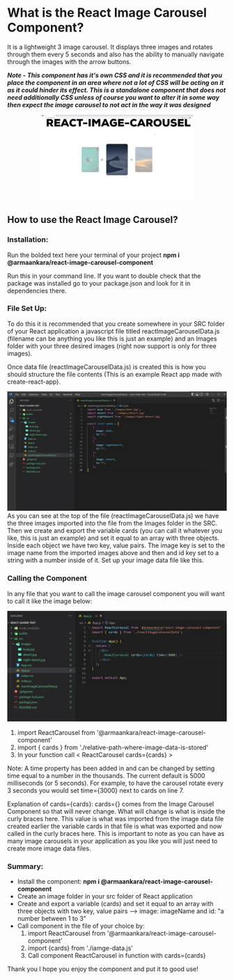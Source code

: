 # What is the React Image Carousel Component?

It is a lightweight 3 image carousel. It displays three images and rotates through them every 5 seconds and also has the ability to manually navigate through the images with the arrow buttons.

***Note - This component has it's own CSS and it is recommended that you place the component in an area where not a lot of CSS will be acting on it as it could hinder its effect. This is a standalone component that does not need additionally CSS unless of course you want to alter it in some way then expect the image carousel to not act in the way it was designed***

<div style="text-align:center">
    <img src="./react-image-carousel.gif" width=350></img>
</div>


## How to use the React Image Carousel?

### Installation:
Run the bolded text here your terminal of your project **npm i @armaankara/react-image-carousel-component** 

Run this in your command line. If you want to double check that the package was installed go to your package.json and look for it in dependencies there.

### File Set Up:
To do this it is recommended that you create somewhere in your SRC folder of your React application a javascript file titled reactImageCarouselData.js (filename can be anything you like this is just an example) and an Images folder with your three desired images (right now support is only for three images). 

Once data file (reactImageCarouselData.js) is created this is how you should structure the file contents (This is an example React app made with create-react-app).

![File Set Up Image](./data.jpg)
As you can see at the top of the file (reactImageCarouselData.js) we have the three images imported into the file from the Images folder in the SRC. 
Then we create and export the variable cards (you can call it whatever you like, this is just an example) and set it equal to an array with three objects.
Inside each object we have two key, value pairs. The image key is set to the image name from the imported images above and then and id key set to a string with a number inside of it. Set up your image data file like this.

### Calling the Component

In any file that you want to call the image carousel component you will want to call it like the image below:

![](./app.jpg)

1) import ReactCarousel from '@armaankara/react-image-carousel-component'
2) import { cards } from './relative-path-where-image-data-is-stored'
3) In your function call < ReactCarousel cards={cards} >

Note: A time property has been added in and can be changed by setting time equal to a number in the thousands. The current default is 5000 milliseconds (or 5 seconds). For example, to have the carousel rotate every 3 seconds you would set time={3000} next to cards on line 7. 

Explanation of cards={cards}:
cards={} comes from the Image Carousel Component so that will never change. What will change is what is inside the curly braces here. This value is what was imported from the image data file created earlier the variable cards in that file is what was exported and now called in the curly braces here. This is important to note as you can have as many image carousels in your application as you like you will just need to create more image data files.

### Summary:
- Install the component: **npm i @armaankara/react-image-carousel-component** 
- Create an image folder in your src folder of React application
- Create and export a variable (cards) and set it equal to an array with three objects with two key, value pairs --> image: imageName and id: "a number between 1 to 3"
- Call component in the file of your choice by:
    1) import ReactCarousel from '@armaankara/react-image-carousel-component'
    2) import {cards} from './iamge-data.js'
    3) Call component ReactCarousel in function with cards={cards}


Thank you I hope you enjoy the component and put it to good use!

